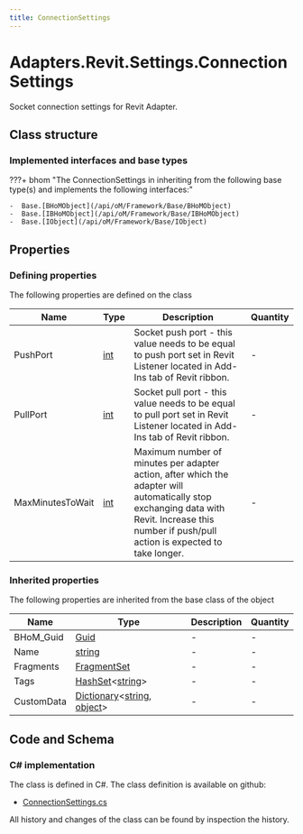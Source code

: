 ```yaml
---
title: ConnectionSettings
---
```


# Adapters.Revit.Settings.ConnectionSettings

Socket connection settings for Revit Adapter.

## Class structure

### Implemented interfaces and base types

???+ bhom "The ConnectionSettings in inheriting from the following base type(s) and implements the following interfaces:"

    -  Base.[BHoMObject](/api/oM/Framework/Base/BHoMObject)
    -  Base.[IBHoMObject](/api/oM/Framework/Base/IBHoMObject)
    -  Base.[IObject](/api/oM/Framework/Base/IObject)


## Properties



### Defining properties

The following properties are defined on the class

| Name             | Type             | Description      | Quantity         |
|------------------|------------------|------------------|------------------|
| PushPort | [int](https://learn.microsoft.com/en-us/dotnet/api/System.Int32?view=netstandard-2.0) | Socket push port - this value needs to be equal to push port set in Revit Listener located in Add-Ins tab of Revit ribbon. | - |
| PullPort | [int](https://learn.microsoft.com/en-us/dotnet/api/System.Int32?view=netstandard-2.0) | Socket pull port - this value needs to be equal to pull port set in Revit Listener located in Add-Ins tab of Revit ribbon. | - |
| MaxMinutesToWait | [int](https://learn.microsoft.com/en-us/dotnet/api/System.Int32?view=netstandard-2.0) | Maximum number of minutes per adapter action, after which the adapter will automatically stop exchanging data with Revit. Increase this number if push/pull action is expected to take longer. | - |


### Inherited properties
The following properties are inherited from the base class of the object

| Name             | Type             | Description      | Quantity         |
|------------------|------------------|------------------|------------------|
| BHoM_Guid | [Guid](https://learn.microsoft.com/en-us/dotnet/api/System.Guid?view=netstandard-2.0) | - | - |
| Name | [string](https://learn.microsoft.com/en-us/dotnet/api/System.String?view=netstandard-2.0) | - | - |
| Fragments | [FragmentSet](/api/oM/Framework/Base/FragmentSet) | - | - |
| Tags | [HashSet](https://learn.microsoft.com/en-us/dotnet/api/System.Collections.Generic.HashSet-1?view=netstandard-2.0)&lt;[string](https://learn.microsoft.com/en-us/dotnet/api/System.String?view=netstandard-2.0)&gt; | - | - |
| CustomData | [Dictionary](https://learn.microsoft.com/en-us/dotnet/api/System.Collections.Generic.Dictionary-2?view=netstandard-2.0)&lt;[string](https://learn.microsoft.com/en-us/dotnet/api/System.String?view=netstandard-2.0), [object](https://learn.microsoft.com/en-us/dotnet/api/System.Object?view=netstandard-2.0)&gt; | - | - |


## Code and Schema

### C# implementation

The class is defined in C#. The class definition is available on github:

- [ConnectionSettings.cs](https://github.com/BHoM/Revit_Toolkit/blob/develop/Revit_oM/Settings/ConnectionSettings.cs)

All history and changes of the class can be found by inspection the history.
